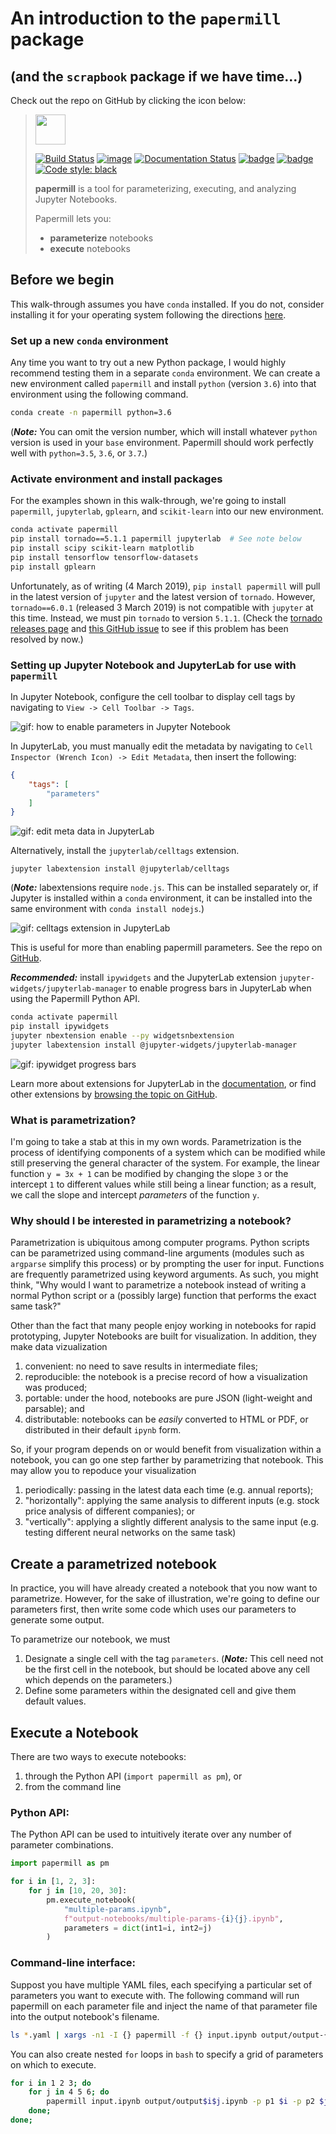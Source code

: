 # An introduction to the `papermill` package

## (and the `scrapbook` package if we have time...)

Check out the repo on GitHub by clicking the icon below:
> <a href="https://github.com/nteract/papermill"><img src="https://media.githubusercontent.com/media/nteract/logos/master/nteract_papermill/exports/images/png/papermill_logo_wide.png" height="48px" /></a>
>
> <!---(binder links generated at https://mybinder.readthedocs.io/en/latest/howto/badges.html and compressed at https://tinyurl.com) -->
> [![Build Status](https://travis-ci.org/nteract/papermill.svg?branch=master)](https://travis-ci.org/nteract/papermill)
> [![image](https://codecov.io/github/nteract/papermill/coverage.svg?branch=master)](https://codecov.io/github/nteract/papermill?branch=master)
> [![Documentation Status](https://readthedocs.org/projects/papermill/badge/?version=latest)](http://papermill.readthedocs.io/en/latest/?badge=latest)
> [![badge](https://tinyurl.com/ybwovtw2)](https://mybinder.org/v2/gh/nteract/papermill/master?filepath=binder%2Fprocess_highlight_dates.ipynb)
> [![badge](https://tinyurl.com/y7uz2eh9)](https://mybinder.org/v2/gh/nteract/papermill/master?filepath=binder%2Fcli-simple%2Fcli_example.ipynb)
> [![Code style: black](https://img.shields.io/badge/code%20style-black-000000.svg)](https://github.com/ambv/black)
>
> **papermill** is a tool for parameterizing, executing, and analyzing Jupyter Notebooks.
>
> Papermill lets you:
>
> -   **parameterize** notebooks
> -   **execute** notebooks

## Before we begin

This walk-through assumes you have `conda` installed. If you do not, consider installing it for your operating system following the directions [here](https://conda.io/projects/conda/en/latest/user-guide/install/index.html#regular-installation).

### Set up a new `conda` environment

Any time you want to try out a new Python package, I would highly recommend testing them in a separate `conda` environment. We can create a new environment called `papermill` and install `python` (version `3.6`) into that environment using the following command.

```bash
conda create -n papermill python=3.6
```

(**_Note:_** You can omit the version number, which will install whatever `python` version is used in your `base` environment. Papermill should work perfectly well with `python=3.5`, `3.6`, or `3.7`.)

### Activate environment and install packages

For the examples shown in this walk-through, we're going to install `papermill`, `jupyterlab`, `gplearn`, and `scikit-learn` into our new environment.

```bash
conda activate papermill
pip install tornado==5.1.1 papermill jupyterlab  # See note below
pip install scipy scikit-learn matplotlib
pip install tensorflow tensorflow-datasets
pip install gplearn
```

Unfortunately, as of writing (4 March 2019), `pip install papermill` will pull in the latest version of `jupyter` and the latest version of `tornado`. However, `tornado==6.0.1` (released 3 March 2019) is not compatible with `jupyter` at this time. Instead, we must pin `tornado` to version `5.1.1`. (Check the [tornado releases page](https://www.tornadoweb.org/en/stable/releases.html) and [this GitHub issue](https://github.com/jupyter/notebook/issues/4399) to see if this problem has been resolved by now.)

### Setting up Jupyter Notebook and JupyterLab for use with `papermill`

In Jupyter Notebook, configure the cell toolbar to display cell tags by navigating to `View -> Cell Toolbar -> Tags`.

![gif: how to enable parameters in Jupyter Notebook](imgs/enable_parameters_jupyternb.gif)

In JupyterLab, you must manually edit the metadata by navigating to `Cell Inspector (Wrench Icon) -> Edit Metadata`, then insert the following:

```json
{
    "tags": [
        "parameters"
    ]
}
```

![gif: edit meta data in JupyterLab](imgs/enable_parameters_jupyterlab.gif)

Alternatively, install the `jupyterlab/celltags` extension.

```
jupyter labextension install @jupyterlab/celltags
```

(**_Note:_** labextensions require `node.js`. This can be installed separately or, if Jupyter is installed within a `conda` environment, it can be installed into the same environment with `conda install nodejs`.)

![gif: celltags extension in JupyterLab](imgs/enable_parameters_labext_celltags.gif)

This is useful for more than enabling papermill parameters. See the repo on [GitHub](https://github.com/jupyterlab/jupyterlab-celltags).

**_Recommended:_** install `ipywidgets` and the JupyterLab extension `jupyter-widgets/jupyterlab-manager` to enable progress bars in JupyterLab when using the Papermill Python API.

```bash
conda activate papermill
pip install ipywidgets
jupyter nbextension enable --py widgetsnbextension
jupyter labextension install @jupyter-widgets/jupyterlab-manager
```

![gif: ipywidget progress bars](imgs/install_progress_bars_jupyterlab.gif)

Learn more about extensions for JupyterLab in the [documentation](https://jupyterlab.readthedocs.io/en/stable/user/extensions.html), or find other extensions by [browsing the topic on GitHub](https://github.com/topics/jupyterlab-extension?o=desc&s=stars).


### What is parametrization?

I'm going to take a stab at this in my own words. Parametrization is the process of identifying components of a system which can be modified while still preserving the general character of the system. For example, the linear function `y = 3x + 1` can be modified by changing the slope `3` or the intercept `1` to different values while still being a linear function; as a result, we call the slope and intercept _parameters_ of the function `y`.


### Why should I be interested in parametrizing a notebook?

Parametrization is ubiquitous among computer programs. Python scripts can be parametrized using command-line arguments (modules such as `argparse` simplify this process) or by prompting the user for input. Functions are frequently parametrized using keyword arguments. As such, you might think, "Why would I want to parametrize a notebook instead of writing a normal Python script or a (possibly large) function that performs the exact same task?"

Other than the fact that many people enjoy working in notebooks for rapid prototyping, Jupyter Notebooks are built for visualization. In addition, they make data vizualization

1. convenient: no need to save results in intermediate files;
2. reproducible: the notebook is a precise record of how a visualization was produced;
3. portable: under the hood, notebooks are pure JSON (light-weight and parsable); and
4. distributable: notebooks can be _easily_ converted to HTML or PDF, or distributed in their default `ipynb` form.

So, if your program depends on or would benefit from visualization within a notebook, you can go one step farther by parametrizing that notebook. This may allow you to repoduce your visualization

1. periodically: passing in the latest data each time (e.g. annual reports);
2. "horizontally": applying the same analysis to different inputs (e.g. stock price analysis of different companies); or
3. "vertically": applying a slightly different analysis to the same input (e.g. testing different neural networks on the same task)


## Create a parametrized notebook

In practice, you will have already created a notebook that you now want to parametrize. However, for the sake of illustration, we're going to define our parameters first, then write some code which uses our parameters to generate some output.

To parametrize our notebook, we must

1. Designate a single cell with the tag `parameters`. (**_Note:_** This cell need not be the first cell in the notebook, but should be located above any cell which depends on the parameters.)
2. Define some parameters within the designated cell and give them default values.

## Execute a Notebook

There are two ways to execute notebooks:

1. through the Python API (`import papermill as pm`), or
2. from the command line

### Python API:

The Python API can be used to intuitively iterate over any number of parameter combinations.
```python
import papermill as pm

for i in [1, 2, 3]:
    for j in [10, 20, 30]:
        pm.execute_notebook(
            "multiple-params.ipynb",
            f"output-notebooks/multiple-params-{i}{j}.ipynb",
            parameters = dict(int1=i, int2=j)
        )
```

### Command-line interface:

Suppost you have multiple YAML files, each specifying a particular set of parameters you want to execute with. The following command will run papermill on each parameter file and inject the name of that parameter file into the output notebook's filename.
```bash
ls *.yaml | xargs -n1 -I {} papermill -f {} input.ipynb output/output-{}.ipynb
```

You can also create nested `for` loops in `bash` to specify a grid of parameters on which to execute.
```bash
for i in 1 2 3; do
    for j in 4 5 6; do
        papermill input.ipynb output/output$i$j.ipynb -p p1 $i -p p2 $j;
    done;
done;
```
